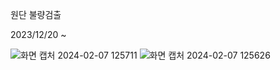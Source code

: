 원단 불량검출


2023/12/20 ~ 


![화면 캡처 2024-02-07 125711](https://github.com/JUVING/-/assets/129962308/907f7da5-e546-4310-8d9e-c9219653205c)
![화면 캡처 2024-02-07 125626](https://github.com/JUVING/-/assets/129962308/0c6a931e-6b17-42a0-b9af-0c9a1b855695)
